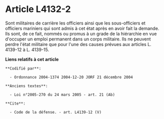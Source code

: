 # Article L4132-2

Sont militaires de carrière les officiers ainsi que les sous-officiers et officiers mariniers qui sont admis à cet état après
en avoir fait la demande. Ils sont, de ce fait, nommés ou promus à un grade de la hiérarchie en vue d'occuper un emploi
permanent dans un corps militaire. Ils ne peuvent perdre l'état militaire que pour l'une des causes prévues aux articles L.
4139-12 à L. 4139-15.

**Liens relatifs à cet article**

	**Codifié par**:

	  - Ordonnance 2004-1374 2004-12-20 JORF 21 décembre 2004

	**Anciens textes**:

	  - Loi n°2005-270 du 24 mars 2005 - art. 21 (Ab)

	**Cite**:

	  - Code de la défense. - art. L4139-12 (V)
